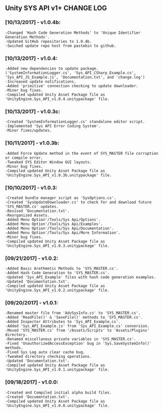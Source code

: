 ## Unity SYS API v1+ CHANGE LOG

### [10/13/2017] - v1.0.4b:
	-Changed 'Hash Code Generation Methods' to 'Unique Identifier Generation Methods'.
	-Updated GitHub repositories to 1.0.4b.
	-Swiched update repo host from pastebin to github.

### [10/13/2017] - v1.0.4:
	-Added new dependencies to update package. ('SystemInformationLogger.cs', 'Sys_API_CSharp_Example.cs', 'Sys_API_JS_Example.js', 'Documentation.txt', and 'change.log')
	-Increased update notifications.
	-Added 'primitive' connection checking to update downloader.
	-Minor bug fixes.
	-Compiled updated Unity Asset Package file as 'UnityEngine.Sys_API_v1.0.4.unitypackage' file.

### [10/13/2017] - v1.0.3c:
	-Created 'SystemInformationLogger.cs' standalone editor script.
	-Implemented 'Sys API Error Coding System'.
	-Minor fixes/updates.

### [10/11/2017] - v1.0.3b:
	-Added Force Update method in the event of SYS_MASTER file corruption or compile error.
	-Tweaked SYS Editor Window GUI layouts.
	-Minor bug fixes.
	-Compiled updated Unity Asset Package file as 'UnityEngine.Sys_API_v1.0.3b.unitypackage' file.


### [10/10/2017] - v1.0.3:
	-Created bundle manager script as 'SysOptions.cs'.
	-Created 'SysUpdateDownloader.cs' to check for and download future 'SYS_MASTER.cs' updates.
	-Revised 'Documentation.txt'.
	-Reorganized Assets.
	-Added Menu Option'/Tools/Sys Api/Options'.
	-Added Menu Option'/Tools/Sys Api/Examples'.
	-Added Menu Option'/Tools/Sys Api/Documentation'.
	-Added Menu Option'/Tools/Sys Api/More Information'.
	-Minor bug fixes.
	-Compiled updated Unity Asset Package file as 'UnityEngine.Sys_API_v1.0.3.unitypackage' file.

### [09/21/2017] - v1.0.2:
	-Added Basic Arethmetic Methods to 'SYS_MASTER.cs'.
	-Added Hash Code Generation to 'SYS_MASTER.cs'.
	-Updated 'Sys_API_Example' files with hash code generation examples.
	-Updated 'Documentation.txt'.
	-Compiled updated Unity Asset Package file as 'UnityEngine.Sys_API_v1.0.2.unitypackage' file.

### [09/20/2017] - v1.0.1:
	-Renamed master file from 'AdvSysInfo.cs' to 'SYS_MASTER.cs'.
	-Added 'ReadFile()' & 'SaveFile()' methods to 'SYS_MASTER.cs'.
	-Added Inspector Attributes to 'Sys_API_Example.cs'.
	-Added 'Sys_API_Example.js' from 'Sys_API_Example.cs' conversion.
	-Moved 'SYS_MASTER.cs' from '/Assets/Scripts' to 'Assets/Plugins' directory.
	-Renamed miscellanous private variables in 'SYS_MASTER.cs'.
	-Fixed 'UnauthorizedAccessException' bug in 'Sys.SaveSystemInfo()' methods.
	-Fixed Sys Log auto clear cache bug.
	-Tweaked directory checking operations.
	-Updated 'Documentation.txt'.
	-Compiled updated Unity Asset Package file as 'UnityEngine.Sys_API_v1.0.1.unitypackage' file.

### [09/18/2017] - v1.0.0:
	-Created and Compiled initial alpha build files.
	-Created 'Documentation.txt'.
	-Compiled updated Unity Asset Package file as 'UnityEngine.Sys_API_v1.0.0.unitypackage' file.
